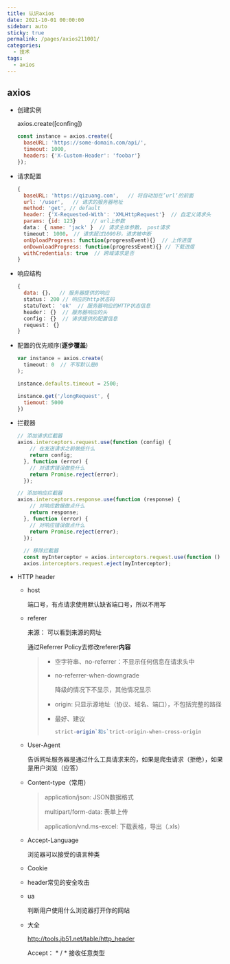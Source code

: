 ```yaml
---
title: 认识axios
date: 2021-10-01 00:00:00
sidebar: auto
sticky: true
permalink: /pages/axios211001/
categories:
  - 技术
tags:
  - axios  
---
```


## axios

- 创建实例

  axios.create([confing])

  ```javascript
  const instance = axios.create({
    baseURL: 'https://some-domain.com/api/',
    timeout: 1000,
    headers: {'X-Custom-Header': 'foobar'}
  });
  ```

- 请求配置

  ```javascript
  {
  	baseURL: 'https://qizuang.com',   // 将自动加在’url‘的前面
  	url: '/user',   // 请求的服务器地址
  	method: 'get', // default
  	header: {'X-Requested-With': 'XMLHttpRequest'}  // 自定义请求头
  	params: {id: 123}     // url上参数
  	data： { name: 'jack' }  // 请求主体参数， post请求
  	timeout： 1000， // 请求超过1000秒，请求被中断
  	onUploadProgress: function(progressEvent){}  // 上传进度
  	onDownloadProgress: function(progressEvent){} // 下载进度
  	withCredentials: true  // 跨域请求是否
  }
  ```

- 响应结构

  ```javascript
  {
  	data: {}，  // 服务器提供的响应
  	status： 200 // 响应的http状态码
  	statuText： 'ok'  // 服务器响应的HTTP状态信息
  	header： {}  // 服务器响应的头
  	config： {}  // 请求提供的配置信息
  	request： {}
  }
  ```

- 配置的优先顺序(**逐步覆盖**)

  ```javascript
  var instance = axios.create(
  	timeout: 0  // 不写默认是0
  );
  
  instance.defaults.timeout = 2500;
  
  instance.get('/longRequest', {
  	tiemout: 5000
  })
  ```

- 拦截器

  ```javascript
  // 添加请求拦截器
  axios.interceptors.request.use(function (config) {
      // 在发送请求之前做些什么
      return config;
    }, function (error) {
      // 对请求错误做些什么
      return Promise.reject(error);
    });
  
  // 添加响应拦截器
  axios.interceptors.response.use(function (response) {
      // 对响应数据做点什么
      return response;
    }, function (error) {
      // 对响应错误做点什么
      return Promise.reject(error);
    });
    
    // 移除拦截器
    const myInterceptor = axios.interceptors.request.use(function () {/*...*/});
    axios.interceptors.request.eject(myInterceptor);
  ```

- HTTP header

  - host

    端口号，有点请求使用默认缺省端口号，所以不用写

  - referer

    来源： 可以看到来源的网址

    通过Referrer Policy去修改referer**内容**

    > - 空字符串、no-referrer：不显示任何信息在请求头中
    >
    > - no-referrer-when-downgrade
    >
    >   降级的情况下不显示，其他情况显示
    >
    > - origin: 只显示源地址（协议、域名、端口），不包括完整的路径
    >
    > - 最好、建议
    >
    >   ```javascript
    >   strict-origin`和s`trict-origin-when-cross-origin
    >   ```

    

  - User-Agent

    告诉网址服务器是通过什么工具请求来的，如果是爬虫请求（拒绝），如果是用户浏览（应答）

  - Content-type（常用）

    > application/json: JSON数据格式
    >
    > multipart/form-data: 表单上传
    >
    > application/vnd.ms-excel: 下载表格，导出（.xls）

  - Accept-Language

    浏览器可以接受的语言种类

  - Cookie

  - header常见的安全攻击

  - ua

    判断用户使用什么浏览器打开你的网站

  - 大全

    http://tools.jb51.net/table/http_header

    Accept： * / * 接收任意类型